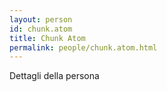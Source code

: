 ```yaml
---
layout: person
id: chunk.atom
title: Chunk Atom
permalink: people/chunk.atom.html
---
```


Dettagli della persona
